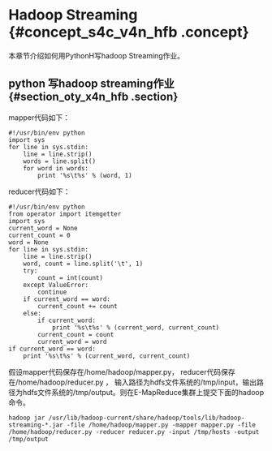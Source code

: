 # Hadoop Streaming {#concept_s4c_v4n_hfb .concept}

本章节介绍如何用PythonH写hadoop Streaming作业。

## python 写hadoop streaming作业 {#section_oty_x4n_hfb .section}

mapper代码如下：

```
#!/usr/bin/env python
import sys
for line in sys.stdin:
    line = line.strip()
    words = line.split()
    for word in words:
        print '%s\t%s' % (word, 1)
```

reducer代码如下：

```
#!/usr/bin/env python
from operator import itemgetter
import sys
current_word = None
current_count = 0
word = None
for line in sys.stdin:
    line = line.strip()
    word, count = line.split('\t', 1)
    try:
        count = int(count)
    except ValueError:
        continue
    if current_word == word:
        current_count += count
    else:
        if current_word:
            print '%s\t%s' % (current_word, current_count)
        current_count = count
        current_word = word
if current_word == word:
    print '%s\t%s' % (current_word, current_count)
```

假设mapper代码保存在/home/hadoop/mapper.py， reducer代码保存在/home/hadoop/reducer.py ， 输入路径为hdfs文件系统的/tmp/input，输出路径为hdfs文件系统的/tmp/output。则在E-MapReduce集群上提交下面的hadoop命令。

```
hadoop jar /usr/lib/hadoop-current/share/hadoop/tools/lib/hadoop-streaming-*.jar -file /home/hadoop/mapper.py -mapper mapper.py -file /home/hadoop/reducer.py -reducer reducer.py -input /tmp/hosts -output /tmp/output
```

